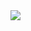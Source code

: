 <img src="https://readme-typing-svg.herokuapp.com?color=%2332B359&lines=I+am+Nazirov;Computer+Science+Student;Fullstack+Developer;Flutter+enthusiast;Always+learning+a+new+things;Happy+Coding+!!!">
